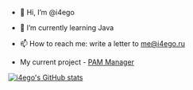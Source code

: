 - 👋 Hi, I’m @i4ego
- 🌱 I’m currently learning Java
- 📫 How to reach me: write a letter to me@i4ego.ru

- My current project - [PAM Manager](https://github.com/PAM-Manager)

[![i4ego's GitHub stats](https://github-readme-stats.vercel.app/api?username=i4ego)](https://github.com/i4ego)
